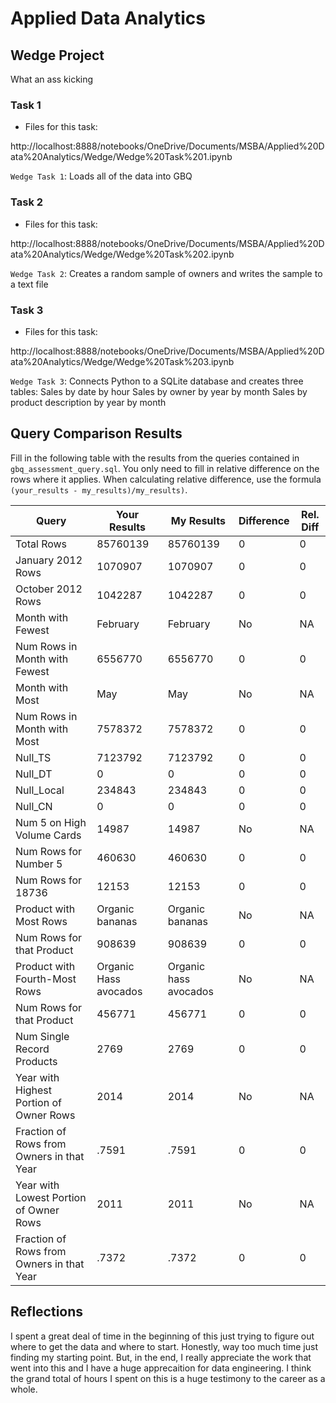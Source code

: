 
# Applied Data Analytics

## Wedge Project

<!-- Any general commentary you'd like to say about the project --> 

What an ass kicking

### Task 1

* Files for this task: 
<!--  List of file or files here  --> 
http://localhost:8888/notebooks/OneDrive/Documents/MSBA/Applied%20Data%20Analytics/Wedge/Wedge%20Task%201.ipynb



`Wedge Task 1`: 
Loads all of the data into GBQ

<!--  Repeat for each file  --> 



### Task 2

* Files for this task: 
<!--  List of file or files here  --> 
http://localhost:8888/notebooks/OneDrive/Documents/MSBA/Applied%20Data%20Analytics/Wedge/Wedge%20Task%202.ipynb

`Wedge Task 2`: 
Creates a random sample of owners and writes the sample to a text file

<!--  Repeat for each file  --> 
	

### Task 3

* Files for this task: 
<!--  List of file or files here  --> 
http://localhost:8888/notebooks/OneDrive/Documents/MSBA/Applied%20Data%20Analytics/Wedge/Wedge%20Task%203.ipynb


`Wedge Task 3`: 
Connects Python to a SQLite database and creates three tables:
Sales by date by hour
Sales by owner by year by month
Sales by product description by year by month

<!--  Repeat for each file  --> 


## Query Comparison Results

Fill in the following table with the results from the 
queries contained in `gbq_assessment_query.sql`. You only
need to fill in relative difference on the rows where it applies. 
When calculating relative difference, use the formula 
` (your_results - my_results)/my_results)`. 



|  Query  |  Your Results  |  My Results | Difference | Rel. Diff | 
|---|---|---|---|---|
| Total Rows  |  85760139 | 85760139  | 0 | 0 |
| January 2012 Rows  |  1070907 | 1070907  | 0  | 0  |
| October 2012 Rows  | 1042287  | 1042287 |  0 |  0 |
| Month with Fewest  | February  |  February | No  | NA  |
| Num Rows in Month with Fewest  | 6556770  | 6556770  | 0  |  0 |
| Month with Most  | May  | May  | No  | NA  |
| Num Rows in Month with Most  |  7578372 | 7578372  |  0 | 0  |
| Null_TS  | 7123792  |  7123792 | 0  | 0  |
| Null_DT  | 0  | 0  | 0  | 0  |
| Null_Local  | 234843  | 234843  | 0  | 0  |
| Null_CN  | 0  | 0  | 0  | 0 |
| Num 5 on High Volume Cards  |  14987 |  14987 | No  | NA  |
|  Num Rows for Number 5 | 460630  | 460630  | 0  | 0  |
| Num Rows for 18736  | 12153 | 12153  |  0 | 0  |
| Product with Most Rows  |  Organic bananas | Organic bananas  | No  | NA  |
| Num Rows for that Product  | 908639  |  908639 |  0 | 0  |
| Product with Fourth-Most Rows  | Organic Hass avocados  |  Organic hass avocados | No  | NA  |
| Num Rows for that Product  |  456771   | 456771  |  0 |  0 |
| Num Single Record Products  | 2769  | 2769  | 0  | 0  |
| Year with Highest Portion of Owner Rows  | 2014  |  2014 | No  | NA |
| Fraction of Rows from Owners in that Year  | .7591  | .7591  | 0  |  0 |
| Year with Lowest Portion of Owner Rows  | 2011  | 2011  | No  | NA |
| Fraction of Rows from Owners in that Year  |  .7372  | .7372  | 0  | 0  |

## Reflections

<!-- I'd love to get 100-200 words on your experience doing the Wedge Project --> 
I spent a great deal of time in the beginning of this just trying to figure out where to get the data and where to start.
Honestly, way too much time just finding my starting point. But, in the end, I really appreciate the work that went into
this and I have a huge apprecaition for data engineering. I think the grand total of hours I spent on this is a huge testimony
to the career as a whole.